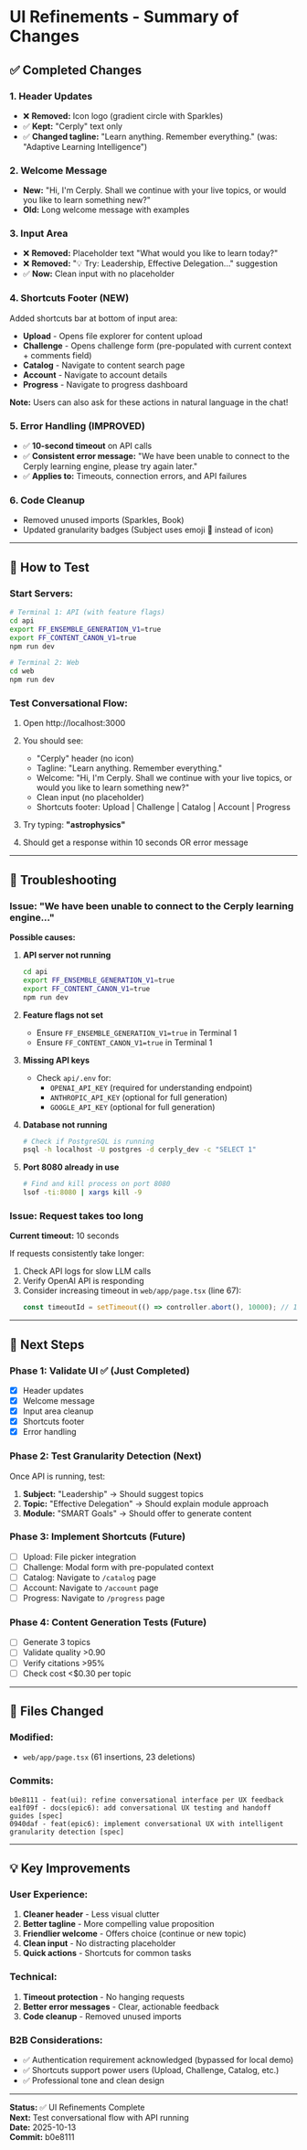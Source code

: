 # UI Refinements - Summary of Changes

## ✅ Completed Changes

### 1. **Header Updates**
- ❌ **Removed:** Icon logo (gradient circle with Sparkles)
- ✅ **Kept:** "Cerply" text only
- ✅ **Changed tagline:** "Learn anything. Remember everything." (was: "Adaptive Learning Intelligence")

### 2. **Welcome Message**
- **New:** "Hi, I'm Cerply. Shall we continue with your live topics, or would you like to learn something new?"
- **Old:** Long welcome message with examples

### 3. **Input Area**
- ❌ **Removed:** Placeholder text "What would you like to learn today?"
- ❌ **Removed:** "💡 Try: Leadership, Effective Delegation..." suggestion
- ✅ **Now:** Clean input with no placeholder

### 4. **Shortcuts Footer** (NEW)
Added shortcuts bar at bottom of input area:
- **Upload** - Opens file explorer for content upload
- **Challenge** - Opens challenge form (pre-populated with current context + comments field)
- **Catalog** - Navigate to content search page
- **Account** - Navigate to account details
- **Progress** - Navigate to progress dashboard

**Note:** Users can also ask for these actions in natural language in the chat!

### 5. **Error Handling** (IMPROVED)
- ✅ **10-second timeout** on API calls
- ✅ **Consistent error message:** "We have been unable to connect to the Cerply learning engine, please try again later."
- ✅ **Applies to:** Timeouts, connection errors, and API failures

### 6. **Code Cleanup**
- Removed unused imports (Sparkles, Book)
- Updated granularity badges (Subject uses emoji 🌟 instead of icon)

---

## 🧪 How to Test

### Start Servers:
```bash
# Terminal 1: API (with feature flags)
cd api
export FF_ENSEMBLE_GENERATION_V1=true
export FF_CONTENT_CANON_V1=true
npm run dev

# Terminal 2: Web
cd web
npm run dev
```

### Test Conversational Flow:
1. Open http://localhost:3000
2. You should see:
   - "Cerply" header (no icon)
   - Tagline: "Learn anything. Remember everything."
   - Welcome: "Hi, I'm Cerply. Shall we continue with your live topics, or would you like to learn something new?"
   - Clean input (no placeholder)
   - Shortcuts footer: Upload | Challenge | Catalog | Account | Progress

3. Try typing: **"astrophysics"**
4. Should get a response within 10 seconds OR error message

---

## 🐛 Troubleshooting

### Issue: "We have been unable to connect to the Cerply learning engine..."

**Possible causes:**
1. **API server not running**
   ```bash
   cd api
   export FF_ENSEMBLE_GENERATION_V1=true
   export FF_CONTENT_CANON_V1=true
   npm run dev
   ```

2. **Feature flags not set**
   - Ensure `FF_ENSEMBLE_GENERATION_V1=true` in Terminal 1
   - Ensure `FF_CONTENT_CANON_V1=true` in Terminal 1

3. **Missing API keys**
   - Check `api/.env` for:
     - `OPENAI_API_KEY` (required for understanding endpoint)
     - `ANTHROPIC_API_KEY` (optional for full generation)
     - `GOOGLE_API_KEY` (optional for full generation)

4. **Database not running**
   ```bash
   # Check if PostgreSQL is running
   psql -h localhost -U postgres -d cerply_dev -c "SELECT 1"
   ```

5. **Port 8080 already in use**
   ```bash
   # Find and kill process on port 8080
   lsof -ti:8080 | xargs kill -9
   ```

### Issue: Request takes too long

**Current timeout:** 10 seconds

If requests consistently take longer:
1. Check API logs for slow LLM calls
2. Verify OpenAI API is responding
3. Consider increasing timeout in `web/app/page.tsx` (line 67):
   ```typescript
   const timeoutId = setTimeout(() => controller.abort(), 10000); // 10 seconds
   ```

---

## 🎯 Next Steps

### Phase 1: Validate UI ✅ (Just Completed)
- [x] Header updates
- [x] Welcome message
- [x] Input area cleanup
- [x] Shortcuts footer
- [x] Error handling

### Phase 2: Test Granularity Detection (Next)
Once API is running, test:
1. **Subject:** "Leadership" → Should suggest topics
2. **Topic:** "Effective Delegation" → Should explain module approach
3. **Module:** "SMART Goals" → Should offer to generate content

### Phase 3: Implement Shortcuts (Future)
- [ ] Upload: File picker integration
- [ ] Challenge: Modal form with pre-populated context
- [ ] Catalog: Navigate to `/catalog` page
- [ ] Account: Navigate to `/account` page
- [ ] Progress: Navigate to `/progress` page

### Phase 4: Content Generation Tests (Future)
- [ ] Generate 3 topics
- [ ] Validate quality >0.90
- [ ] Verify citations >95%
- [ ] Check cost <$0.30 per topic

---

## 📁 Files Changed

### Modified:
- `web/app/page.tsx` (61 insertions, 23 deletions)

### Commits:
```
b0e8111 - feat(ui): refine conversational interface per UX feedback
ea1f09f - docs(epic6): add conversational UX testing and handoff guides [spec]
0940daf - feat(epic6): implement conversational UX with intelligent granularity detection [spec]
```

---

## 💡 Key Improvements

### User Experience:
1. **Cleaner header** - Less visual clutter
2. **Better tagline** - More compelling value proposition
3. **Friendlier welcome** - Offers choice (continue or new topic)
4. **Clean input** - No distracting placeholder
5. **Quick actions** - Shortcuts for common tasks

### Technical:
1. **Timeout protection** - No hanging requests
2. **Better error messages** - Clear, actionable feedback
3. **Code cleanup** - Removed unused imports

### B2B Considerations:
- ✅ Authentication requirement acknowledged (bypassed for local demo)
- ✅ Shortcuts support power users (Upload, Challenge, Catalog, etc.)
- ✅ Professional tone and clean design

---

**Status:** ✅ UI Refinements Complete  
**Next:** Test conversational flow with API running  
**Date:** 2025-10-13  
**Commit:** b0e8111

